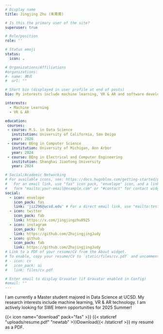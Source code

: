 ```yaml
---
# Display name
title: Jingjing Zhu (朱菁菁)

# Is this the primary user of the site?
superuser: true

# Role/position
role: ''

# Status emoji
status:
  icon: ☕️

# Organizations/Affiliations
#organizations:
#- name: 腾讯
#  url: ""

# Short bio (displayed in user profile at end of posts)
bio: My interests include machine learning, VR & AR and software development.

interests:
  - Machine Learning
  - VR & AR

education:
 courses:
 - course: M.S. in Data Science
   institution: University of California, San Deigo
   year: 2026
 - course: BEng in Computer Science
   institution: University of Michigan, Ann Arbor
   year: 2024
 - course: BEng in Electrical and Computer Engineering
   institution: Shanghai Jiaotong University
   year: 2024

# Social/Academic Networking
# For available icons, see: https://docs.hugoblox.com/getting-started/page-builder/#icons
#   For an email link, use "fas" icon pack, "envelope" icon, and a link in the
#   form "mailto:your-email@example.com" or "#contact" for contact widget.
social:
  - icon: envelope
    icon_pack: fas
    link: 'jiz296@ucsd.edu' # For a direct email link, use "mailto:test@example.org".
  - icon: twitter
    icon_pack: fab
    link: https://x.com/jingjingzhu0925
  - icon: instagram
    icon_pack: fab
    link: https://github.com/ZhujingjingJudy
  - icon: github
    icon_pack: fab
    link: https://github.com/ZhujingjingJudy
# Link to a PDF of your resume/CV from the About widget.
# To enable, copy your resume/CV to `static/files/cv.pdf` and uncomment the lines below.
# - icon: cv
#   icon_pack: ai
#   link: files/cv.pdf

# Enter email to display Gravatar (if Gravatar enabled in Config)
#email: ""
---
```


I am currently a Master student majored in Data Science at UCSD. My research interests include machine learning, VR & AR technology. I am actively looking for SWE Intern opportunities for 2025 Summer!


{{< icon name="download" pack="fas" >}} {{< staticref "uploads/resume.pdf" "newtab" >}}Download{{< /staticref >}} my resumé as a PDF.
